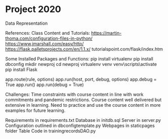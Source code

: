 # Project 2020
 Data Representation
 
References:
Class Content and Tutorials:
https://martin-thoma.com/configuration-files-in-python/
https://www.jmarshall.com/easy/http/
https://flask.palletsprojects.com/en/1.1.x/
tutorialspoint.com/flask/index.htm

Some Installed Packages and Functions:
pip install virtualenv
pip install dbconfig
mkdir newproj
cd newproj
virtualenv venv
venv\scripts\activate
pip install Flask

app.route(rule, options)
app.run(host, port, debug, options)
app.debug = True
app.run()
app.run(debug = True)

Challenges:
Time constraints with course content in line with work commitments and pandemic restrictions.
Course content well delivered but extensive in learning.
Need to practice and use the course content in more examples for future learning.

Requirements in requirements.txt
Database in initdb.sql
Server in server.py
Configuration outlined in dbconfigtemplate.py
Webpages in staticpages folder
Table Code in trainingrecordsDAO.py
